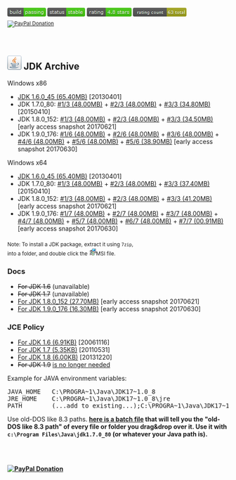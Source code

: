 <sup><a href="#"><img src="resources/icon_build_passing.png" alt=""/></a>&nbsp;<a href="#"><img src="resources/icon_status_stable.png" alt=""/></a>&nbsp;<a href="#"><img src="resources/icon_rating.png" alt=""/></a>&nbsp;<a href="#"><img src="resources/icon_rating_count.png" alt=""/></a> &nbsp; <a target="_blank" href="https://paypal.me/e1adkarak0" rel="nofollow"><img src="https://www.paypalobjects.com/webstatic/mktg/Logo/pp-logo-100px.png" border="0" alt="PayPal Donation"></a></sup>

<br/>
<h2><a href="#"><img alt="" width="32" height="32" src="resources/icon_jdk.png"/></a> JDK Archive</h2>

Windows x86
<ul>
  <li><a href="jdk_1.6.0_45_windows_x86.7z">JDK 1.6.0_45 (65.40MB)</a> [20130401]</li>
  <li>JDK 1.7.0_80:  <a href="jdk_1.7.0_80_windows_x86.7z.001"  >#1/3 (48.00MB)</a> 
                   + <a href="jdk_1.7.0_80_windows_x86.7z.002"  >#2/3 (48.00MB)</a>
                   + <a href="jdk_1.7.0_80_windows_x86.7z.003"  >#3/3 (34.80MB)</a> [20150410]</li>
  <li>JDK 1.8.0_152: <a href="jdk_1.8.0_152_windows_x86.7z.001" >#1/3 (48.00MB)</a> 
                   + <a href="jdk_1.8.0_152_windows_x86.7z.002" >#2/3 (48.00MB)</a>
                   + <a href="jdk_1.8.0_152_windows_x86.7z.003" >#3/3 (34.50MB)</a> [early access snapshot 20170621]</li>
  <li>JDK 1.9.0_176: <a href="jdk_1.9.0_176_windows_x86.7z.001" >#1/6 (48.00MB)</a> 
                   + <a href="jdk_1.9.0_176_windows_x86.7z.002" >#2/6 (48.00MB)</a>
                   + <a href="jdk_1.9.0_176_windows_x86.7z.003" >#3/6 (48.00MB)</a>
                   + <a href="jdk_1.9.0_176_windows_x86.7z.004" >#4/6 (48.00MB)</a>
                   + <a href="jdk_1.9.0_176_windows_x86.7z.005" >#5/6 (48.00MB)</a>
                   + <a href="jdk_1.9.0_176_windows_x86.7z.006" >#5/6 (38.90MB)</a> [early access snapshot 20170630]</li>
</ul>

Windows x64
<ul>
  <li><a href="jdk_1.6.0_45_windows_x64.7z">JDK 1.6.0_45 (65.40MB)</a> [20130401]</li>
  <li>JDK 1.7.0_80:  <a href="jdk_1.7.0_80_windows_x64.7z.001"  >#1/3 (48.00MB)</a> 
                   + <a href="jdk_1.7.0_80_windows_x64.7z.002"  >#2/3 (48.00MB)</a>
                   + <a href="jdk_1.7.0_80_windows_x64.7z.003"  >#3/3 (37.40MB)</a> [20150410]</li>
  <li>JDK 1.8.0_152: <a href="jdk_1.8.0_152_windows_x64.7z.001" >#1/3 (48.00MB)</a> 
                   + <a href="jdk_1.8.0_152_windows_x64.7z.002" >#2/3 (48.00MB)</a>
                   + <a href="jdk_1.8.0_152_windows_x64.7z.003" >#3/3 (41.20MB)</a> [early access snapshot 20170621]</li>
  <li>JDK 1.9.0_176: <a href="jdk_1.9.0_176_windows_x64.7z.001" >#1/7 (48.00MB)</a> 
                   + <a href="jdk_1.9.0_176_windows_x64.7z.002" >#2/7 (48.00MB)</a>
                   + <a href="jdk_1.9.0_176_windows_x64.7z.003" >#3/7 (48.00MB)</a>
                   + <a href="jdk_1.9.0_176_windows_x64.7z.004" >#4/7 (48.00MB)</a>
                   + <a href="jdk_1.9.0_176_windows_x64.7z.005" >#5/7 (48.00MB)</a>
                   + <a href="jdk_1.9.0_176_windows_x64.7z.006" >#6/7 (48.00MB)</a>
                   + <a href="jdk_1.9.0_176_windows_x64.7z.007" >#7/7 (00.91MB)</a> [early access snapshot 20170630]</li>
</ul>

<sub>Note: To install a JDK package, extract it using <code>7zip</code>,<br/>into a folder, and double click the <a href="#"><img width="16" height="16" alt="" src="resources/icon_setup.png"/></a>MSI file.</sub>
<br/>

<h3>Docs</h3>
<ul>
  <li><del>For JDK 1.6</del> (unavailable)</li>
  <li><del>For JDK 1.7</del> (unavailable)</li>
  <li><a href="docs_8.7z">For JDK 1.8.0_152 (27.70MB)</a> [early access snapshot 20170621]</li>
  <li><a href="docs_9.7z">For JDK 1.9.0_176 (16.30MB)</a> [early access snapshot 20170630]</li>
</ul>

<h3>JCE Policy</h3>
<ul>
  <li><a href="jce_policy_6.7z">For JDK 1.6 (6.91KB)</a> [20061116]</li>
  <li><a href="jce_policy_7.7z">For JDK 1.7 (5.35KB)</a> [20110531]</li>
  <li><a href="jce_policy_8.7z">For JDK 1.8 (6.00KB)</a> [20131220]</li>
  <li><del>For JDK 1.9</del> <a href="https://stackoverflow.com/questions/39097058/jce-zip-file-for-jdk-9">is no longer needed</a></li>
</ul>


Example for JAVA environment variables:
<pre>
JAVA_HOME   C:\PROGRA~1\Java\JDK17~1.0_8
JRE_HOME    C:\PROGRA~1\Java\JDK17~1.0_8\jre
PATH        (...add to existing...);C:\PROGRA~1\Java\JDK17~1.0_8\bin;
</pre>

Use old-DOS like 8.3 paths.
<a href="https://gist.github.com/eladkarako/a250e2daa2f67a40437ecfae3d7641de"><strong>here is a batch file</a></a> that will tell you
the "old-DOS like 8.3 path" of every file or folder
you drag&amp;drop over it. Use it with <code>c:\Program Files\Java\jdk1.7.0_80</code> (or whatever your Java path is).

<br/>
<br/>

<a target="_blank" href="https://paypal.me/e1adkarak0" rel="nofollow"><img src="https://www.paypalobjects.com/webstatic/mktg/Logo/pp-logo-100px.png" width="60" height="16" border="0" alt="PayPal Donation"></a>
